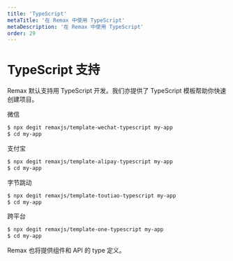```yaml
---
title: 'TypeScript'
metaTitle: '在 Remax 中使用 TypeScript'
metaDescription: '在 Remax 中使用 TypeScript'
order: 29
---
```


# TypeScript 支持

Remax 默认支持用 TypeScript 开发。我们亦提供了 TypeScript 模板帮助你快速创建项目。

微信

```bash
$ npx degit remaxjs/template-wechat-typescript my-app
$ cd my-app
```

支付宝

```bash
$ npx degit remaxjs/template-alipay-typescript my-app
$ cd my-app
```

字节跳动

```bash
$ npx degit remaxjs/template-toutiao-typescript my-app
$ cd my-app
```

跨平台

```bash
$ npx degit remaxjs/template-one-typescript my-app
$ cd my-app
```

Remax 也将提供组件和 API 的 type 定义。
